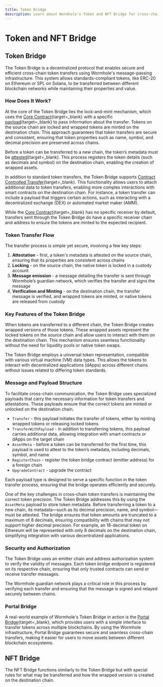 ```yaml
---
title: Token Bridge 
description: Learn about Wormhole's Token and NFT Bridge for cross-chain transfers using lock and mint mechanisms, ensuring secure and efficient asset movement.
---
```


# Token and NFT Bridge

## Token Bridge

The Token Bridge is a decentralized protocol that enables secure and efficient cross-chain token transfers using Wormhole's message-passing infrastructure. This system allows standards-compliant tokens, like ERC-20 on Ethereum or SPL on Solana, to be transferred between different blockchain networks while maintaining their properties and value.

### How Does It Work?

At the core of the Token Bridge lies the lock-and-mint mechanism, which uses the [Core Contract](/docs/learn/infrastructure/core-contracts/){target=\_blank} with a specific [payload](/docs/learn/infrastructure/vaas/#token-transfer){target=\_blank} to pass information about the transfer. Tokens on the source chain are locked and wrapped tokens are minted on the destination chain. This approach guarantees that token transfers are secure and consistent, ensuring that token properties such as name, symbol, and decimal precision are preserved across chains.

Before a token can be transferred to a new chain, the token’s metadata must be [attested](/docs/learn/infrastructure/vaas/#attestation){target=\_blank}. This process registers the token details (such as decimals and symbol) on the destination chain, enabling the creation of wrapped assets.

In addition to standard token transfers, the Token Bridge supports [Contract Controlled Transfer](/docs/learn/infrastructure/vaas/#token-transfer-with-message){target=\_blank}. This functionality allows users to attach additional data to token transfers, enabling more complex interactions with smart contracts on the destination chain. For instance, a token transfer can include a payload that triggers certain actions, such as interacting with a decentralized exchange (DEX) or automated market maker (AMM).

While the [Core Contract](/docs/learn/infrastructure/core-contracts/){target=\_blank} has no specific receiver by default, transfers sent through the Token Bridge do have a specific receiver chain and address to ensure the tokens are minted to the expected recipient.

### Token Transfer Flow

The transfer process is simple yet secure, involving a few key steps:

1. **Attestation** - first, a token's metadata is attested on the source chain, ensuring that its properties are consistent across chains
2. **Locking** - on the source chain, the native token is locked in a custody account
3. **Message emission** - a message detailing the transfer is sent through Wormhole’s guardian network, which verifies the transfer and signs the message
4. **Verification and Minting** - on the destination chain, the transfer message is verified, and wrapped tokens are minted, or native tokens are released from custody

### Key Features of the Token Bridge

When tokens are transferred to a different chain, the Token Bridge creates wrapped versions of those tokens. These wrapped assets represent the locked tokens on the source chain and allow users to interact with them on the destination chain. This mechanism ensures seamless functionality without the need for liquidity pools or native token swaps.

The Token Bridge employs a universal token representation, compatible with various virtual machine (VM) data types. This allows the tokens to interact with decentralized applications (dApps) across different chains without issues related to differing token standards.

### Message and Payload Structure

To facilitate cross-chain communication, the Token Bridge uses specialized payloads that carry the necessary information for token transfers and attestations. These payloads ensure that the correct tokens are minted or unlocked on the destination chain.

- `Transfer` - this payload initiates the transfer of tokens, either by minting wrapped tokens or releasing locked tokens
- `TransferWithPayload` - in addition to transferring tokens, this payload carries additional data, allowing integration with smart contracts or dApps on the target chain
- `AssetMeta` - before a token can be transferred for the first time, this payload is used to attest to the token’s metadata, including decimals, symbol, and name
- `RegisterChain` - register the token bridge contract (emitter address) for a foreign chain
- `UpgradeContract` - upgrade the contract

Each payload type is designed to serve a specific function in the token transfer process, ensuring that the bridge operates efficiently and securely.

One of the key challenges in cross-chain token transfers is maintaining the correct token precision. The Token Bridge addresses this by using the `AssetMeta` payload to store token metadata. Before transferring a token to a new chain, its metadata—such as its decimal precision, name, and symbol—must be attested. The bridge ensures that token amounts are truncated to a maximum of 8 decimals, ensuring compatibility with chains that may not support higher decimal precision. For example, an 18-decimal token on Ethereum will be represented with only 8 decimals on the destination chain, simplifying integration with various decentralized applications.

### Security and Authorization

The Token Bridge uses an emitter chain and address authorization system to verify the validity of messages. Each token bridge endpoint is registered on its respective chain, ensuring that only trusted contracts can send or receive transfer messages.

The Wormhole guardian network plays a critical role in this process by verifying each transfer and ensuring that the message is signed and relayed securely between chains.

### Portal Bridge

A real-world example of Wormhole's Token Bridge in action is the [Portal Bridge](https://portalbridge.com/){target=\_blank}, which provides users with a simple interface to transfer tokens across multiple blockchains. By using the Wormhole infrastructure, Portal Bridge guarantees secure and seamless cross-chain transfers, making it easier for users to move assets between different blockchain ecosystems.


## NFT Bridge

The NFT Bridge functions similarly to the Token Bridge but with special rules for what may be transferred and how the wrapped version is created on the destination chain.
